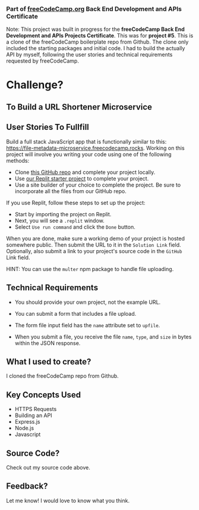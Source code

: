 ### Part of [freeCodeCamp.org](https://www.freecodecamp.org/) Back End Development and APIs Certificate

Note: This project was built in progress for the <strong>freeCodeCamp Back End Development and APIs Projects Certificate</strong>. This was for <strong>project #5</strong>. This is a clone of the freeCodeCamp boilerplate repo from Github. The clone only included the starting packages and initial code. I had to build the actually API by myself, following the user stories and technical requirements requested by freeCodeCamp.


# Challenge?
## To Build a URL Shortener Microservice

## User Stories To Fullfill

Build a full stack JavaScript app that is functionally similar to this: https://file-metadata-microservice.freecodecamp.rocks. Working on this project will involve you writing your code using one of the following methods:

- Clone [this GitHub repo](https://github.com/freeCodeCamp/boilerplate-project-filemetadata/https://github.com/freeCodeCamp/boilerplate-project-urlshortener/) and complete your project locally.
- Use [our Replit starter project](https://replit.com/github/freeCodeCamp/boilerplate-project-filemetadata) to complete your project.
- Use a site builder of your choice to complete the project. Be sure to incorporate all the files from our GitHub repo.

If you use Replit, follow these steps to set up the project:

- Start by importing the project on Replit.
- Next, you will see a ```.replit``` window.
- Select ```Use run command``` and click the ```Done``` button.


When you are done, make sure a working demo of your project is hosted somewhere public. Then submit the URL to it in the ```Solution Link``` field. Optionally, also submit a link to your project's source code in the ```GitHub``` Link field.

HINT: You can use the ```multer``` npm package to handle file uploading.

## Technical Requirements

- You should provide your own project, not the example URL.

- You can submit a form that includes a file upload.

- The form file input field has the ```name``` attribute set to ```upfile```.

- When you submit a file, you receive the file ```name```, ```type```, and ```size``` in bytes within the JSON response.

## What I used to create?

I cloned the freeCodeCamp repo from Github.

## Key Concepts Used

- HTTPS Requests
- Building an API
- Express.js
- Node.js
- Javascript

## Source Code?

Check out my source code above.

## Feedback?

Let me know! I would love to know what you think.
